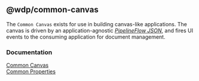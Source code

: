 ## @wdp/common-canvas

The `Common Canvas` exists for use in building canvas-like applications. The canvas is driven by an application-agnostic [_PipelineFlow JSON_](https://github.ibm.com/NGP-TWC/wdp-pipeline-schemas/tree/master/common-pipeline/pipeline-flow), and fires UI events to the consuming application for document management.

### Documentation

[Common Canvas](https://github.ibm.com/NGP-TWC/wdp-abstract-canvas/wiki/2.0-Common-Canvas-Documentation)  
[Common Properties](https://github.ibm.com/NGP-TWC/wdp-abstract-canvas/wiki/3.0-Common-Properties-documentation)
